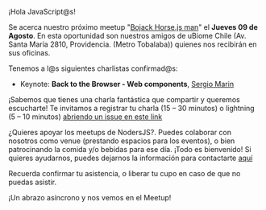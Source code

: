 ¡Hola JavaScript@s!

Se acerca nuestro próximo meetup "[Bojack Horse.js man](https://www.meetup.com/es/NodersJS/events/snrpwpyxkbqb/)"  el **Jueves 09 de Agosto**. En esta oportunidad son nuestros amigos de uBiome Chile (Av. Santa María 2810, Providencia. (Metro Tobalaba)) quienes nos recibirán en sus oficinas.

Tenemos a l@s siguientes charlistas confirmad@s:

- Keynote: **Back to the Browser - Web components**, [Sergio Marin](https://github.com/highercomve)

¡Sabemos que tienes una charla fantástica que compartir y queremos escucharte! Te invitamos a registrar tu charla (15 – 30 minutos) o lightning (5 – 10 minutos) [abriendo un issue en este link](https://github.com/Noders/Meetups/issues/new)

¿Quieres apoyar los meetups de NodersJS?. Puedes colaborar con nosotros como venue (prestando espacios para los eventos), o bien patrocinando la comida y/o bebidas para ese día. ¡Todo es bienvenido! Si quieres ayudarnos, puedes dejarnos la información para contactarte [aquí](https://github.com/Noders/Meetups/issues/new) 

Recuerda confirmar tu asistencia, o liberar tu cupo en caso de que no puedas asistir.

¡Un abrazo asíncrono y nos vemos en el Meetup!
